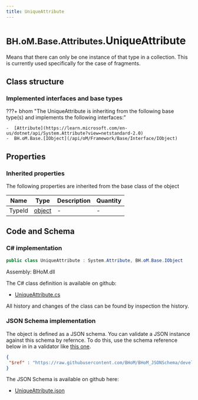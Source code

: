 ```yaml
---
title: UniqueAttribute
---
```


# <small>BH.oM.Base.Attributes.</small>**UniqueAttribute**

Means that there can only be one instance of that type in a collection. This is currently used specifically for the case of fragments.

## Class structure

### Implemented interfaces and base types

???+ bhom "The UniqueAttribute is inheriting from the following base type(s) and implements the following interfaces:"

    -  [Attribute](https://learn.microsoft.com/en-us/dotnet/api/System.Attribute?view=netstandard-2.0)
    -  BH.oM.Base.[IObject](/api/oM/Framework/Base/Interface/IObject)


## Properties

### Inherited properties
The following properties are inherited from the base class of the object

| Name             | Type             | Description      | Quantity         |
|------------------|------------------|------------------|------------------|
| TypeId | [object](https://learn.microsoft.com/en-us/dotnet/api/System.Object?view=netstandard-2.0) | - | - |


## Code and Schema

### C# implementation

``` C# title="C#"
public class UniqueAttribute : System.Attribute, BH.oM.Base.IObject
```

Assembly: BHoM.dll

The C# class definition is available on github:

- [UniqueAttribute.cs](https://github.com/BHoM/BHoM/blob/develop/BHoM/Attributes\UniqueAttribute.cs)

All history and changes of the class can be found by inspection the history.
### JSON Schema implementation

The object is defined as a JSON schema. You can validate a JSON instance against this schema by refernce. To do this, use the schema reference below in in a validator like [this one](https://www.jsonschemavalidator.net/).

``` json title="JSON Schema"
{
 "$ref" : "https://raw.githubusercontent.com/BHoM/BHoM_JSONSchema/develop/BHoM/Attributes/UniqueAttribute.json"
}
```

The JSON Schema is available on github here:

- [UniqueAttribute.json](https://github.com/BHoM/BHoM_JSONSchema/blob/develop/BHoM/Attributes/UniqueAttribute.json)
